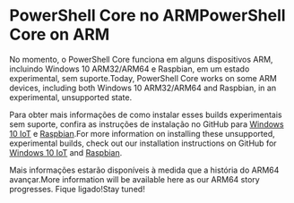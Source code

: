 # <a name="powershell-core-on-arm"></a><span data-ttu-id="5d608-101">PowerShell Core no ARM</span><span class="sxs-lookup"><span data-stu-id="5d608-101">PowerShell Core on ARM</span></span>

<span data-ttu-id="5d608-102">No momento, o PowerShell Core funciona em alguns dispositivos ARM, incluindo Windows 10 ARM32/ARM64 e Raspbian, em um estado experimental, sem suporte.</span><span class="sxs-lookup"><span data-stu-id="5d608-102">Today, PowerShell Core works on some ARM devices, including both Windows 10 ARM32/ARM64 and Raspbian, in an experimental, unsupported state.</span></span>

<span data-ttu-id="5d608-103">Para obter mais informações de como instalar esses builds experimentais sem suporte, confira as instruções de instalação no GitHub para [Windows 10 IoT](https://github.com/PowerShell/PowerShell/blob/master/docs/installation/windows.md#deploying-on-windows-iot) e [Raspbian](https://github.com/PowerShell/PowerShell/blob/master/docs/installation/linux.md#raspbian).</span><span class="sxs-lookup"><span data-stu-id="5d608-103">For more information on installing these unsupported, experimental builds, check out our installation instructions on GitHub for [Windows 10 IoT](https://github.com/PowerShell/PowerShell/blob/master/docs/installation/windows.md#deploying-on-windows-iot) and [Raspbian](https://github.com/PowerShell/PowerShell/blob/master/docs/installation/linux.md#raspbian).</span></span>

<span data-ttu-id="5d608-104">Mais informações estarão disponíveis à medida que a história do ARM64 avançar.</span><span class="sxs-lookup"><span data-stu-id="5d608-104">More information will be available here as our ARM64 story progresses.</span></span>
<span data-ttu-id="5d608-105">Fique ligado!</span><span class="sxs-lookup"><span data-stu-id="5d608-105">Stay tuned!</span></span>